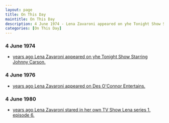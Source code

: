 ```yaml
---
layout: page
title: On This Day
maintitle: On This Day
description: 4 June 1974 - Lena Zavaroni appeared on yhe Tonight Show Starring Johnny Carson. 4 June 1976 - Lena Zavaroni appeared on Des O'Connor Entertains. 1980 - 
categories: [On This Day]
---
```


### 4 June 1974
* [<span id="age1"></span> years ago Lena Zavaroni appeared on yhe Tonight Show Starring Johnny Carson.](/us%20television/1974/06/04/the-tonight-show-starring-johnny-carson.html)

### 4 June 1976
* [<span id="age2"></span> years ago Lena Zavaroni appeared on Des O'Connor Entertains.](/london%20weekend%20television/1976/06/04/des-oconnor-entertains.html)

### 4 June 1980
* [<span id="age3"></span> years ago Lena Zavaroni stared in her own TV Show Lena series 1, episode 6.](/bbc%20one/lena%20-%20series%201/1980/06/04/lena.html)

<!-- Script for calculating number of years ago -->
<script>
var dob = '19740604';
var year = Number(dob.substr(0, 4));
var month = Number(dob.substr(4, 2)) - 1;
var day = Number(dob.substr(6, 2));
var today = new Date();
var age1 = today.getFullYear() - year;
if (today.getMonth() < month || (today.getMonth() == month && today.getDate() < day)) {
age1--;
}
document.getElementById("age1").innerHTML=age1;

var dob = '19760604';
var year = Number(dob.substr(0, 4));
var month = Number(dob.substr(4, 2)) - 1;
var day = Number(dob.substr(6, 2));
var today = new Date();
var age2 = today.getFullYear() - year;
if (today.getMonth() < month || (today.getMonth() == month && today.getDate() < day)) {
age2--;
}
document.getElementById("age2").innerHTML=age2;

var dob = '19800604';
var year = Number(dob.substr(0, 4));
var month = Number(dob.substr(4, 2)) - 1;
var day = Number(dob.substr(6, 2));
var today = new Date();
var age3 = today.getFullYear() - year;
if (today.getMonth() < month || (today.getMonth() == month && today.getDate() < day)) {
age3--;
}
document.getElementById("age3").innerHTML=age3;
</script>

